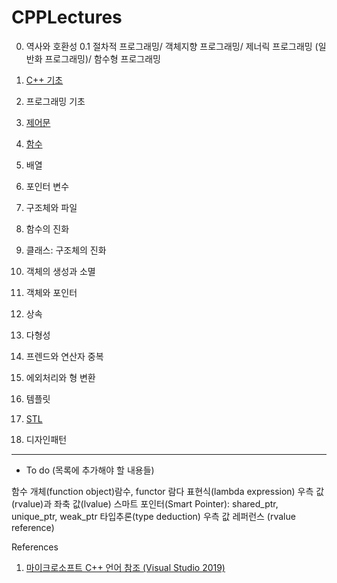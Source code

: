 # CPPLectures

0. 역사와 호환성
0.1 절차적 프로그래밍/ 객체지향 프로그래밍/ 제너릭 프로그래밍 (일반화 프로그래밍)/ 함수형 프로그래밍
1. [C++ 기초](https://github.com/geunkim/CPPLectures/blob/master/C++기초/Readme.md)
2. 프로그래밍 기초
3. [제어문](https://github.com/geunkim/CPPLectures/tree/master/Control/Readme.md)
4. [함수](https://github.com/geunkim/CPPLectures/tree/master/function)
5. 배열
6. 포인터 변수 
6. 구조체와 파일
7. 함수의 진화
8. 클래스: 구조체의 진화
9. 객체의 생성과 소멸 

9. 객체와 포인터
10. 상속
11. 다형성
12. 프렌드와 연산자 중복
13. 에외처리와 형 변환
14. 템플릿
15. [STL](https://github.com/geunkim/CPPLectures/blob/master/STL/README.md)
16. 디자인패턴



-------------------------------
* To do (목록에 추가해야 할 내용들)

함수 개체(function object)람수, functor
람다 표현식(lambda expression)
우측 값(rvalue)과 좌축 값(lvalue)
스마트 포인터(Smart Pointer): shared_ptr, unique_ptr, weak_ptr
타입추론(type deduction)
우측 값 레퍼런스 (rvalue reference)


References

1. [마이크로소프트 C++ 언어 참조 (Visual Studio 2019)](https://docs.microsoft.com/ko-kr/cpp/cpp/cpp-language-reference?view=vs-2019)
